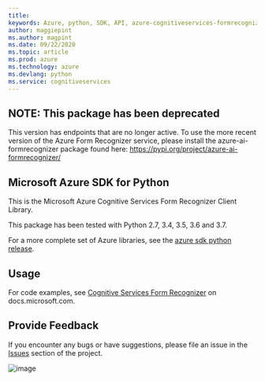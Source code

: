 ```yaml
---
title: 
keywords: Azure, python, SDK, API, azure-cognitiveservices-formrecognizer, cognitiveservices
author: maggiepint
ms.author: magpint
ms.date: 09/22/2020
ms.topic: article
ms.prod: azure
ms.technology: azure
ms.devlang: python
ms.service: cognitiveservices
---
```


## NOTE: This package has been deprecated

This version has endpoints that are no longer active. To use the more recent version of the Azure Form Recognizer service,
please install the azure-ai-formrecognizer package found here: https://pypi.org/project/azure-ai-formrecognizer/

## Microsoft Azure SDK for Python

This is the Microsoft Azure Cognitive Services Form Recognizer Client
Library.

This package has been tested with Python 2.7, 3.4, 3.5, 3.6 and 3.7.

For a more complete set of Azure libraries, see the
[azure sdk python release](https://aka.ms/azsdk/python/all).

## Usage

For code examples, see [Cognitive Services Form
Recognizer](https://docs.microsoft.com/python/api/overview/azure/) on
docs.microsoft.com.

## Provide Feedback

If you encounter any bugs or have suggestions, please file an issue in
the [Issues](https://github.com/Azure/azure-sdk-for-python/issues)
section of the project.

![image](https://azure-sdk-impressions.azurewebsites.net/api/impressions/azure-sdk-for-python%2Fazure-cognitiveservices-formrecognizer%2FREADME.png)

